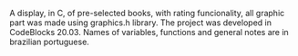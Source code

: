 A display, in C, of pre-selected books, with rating funcionality, all graphic part was made using graphics.h library. The project was developed in CodeBlocks 20.03. Names of variables, functions and general notes are in brazilian portuguese.

